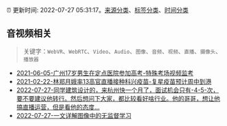 :alarm_clock: 更新时间: 2022-07-27 05:31:17。[来源分类](../README.md)、[标签分类](../TAGS.md)、[时间分类](../TIMELINE.md)

## 音视频相关


> 关键字：`WebVR`、`WebRTC`、`Video`、`Audio`、`图像`、`音频`、`视频`、`直播`、`摄像头`、`播放器`



- [2021-06-05-广州17岁男生在定点医院参加高考-特殊考场视频监考](https://m.caixin.com/m/2021-06-05/101723418.html) 
- [2021-02-22-林郑月娥率13高官直播接种科兴疫苗-复星疫苗预计周中到港](https://m.caixin.com/m/2021-02-22/101665724.html) 
- [2022-07-27-同学建筑设计的，来杭州快一个月了，面试机会只有-4-5-次，要不要建议他转行。然后想问下大家，都比较看好啥行业。他的哥哥，想让他搞直播运营，但是看他的态度...](https://www.v2ex.com/t/868972) 
- [2022-07-27-一文详解图像中的无监督学习](https://toutiao.io/k/2arzcsm) 